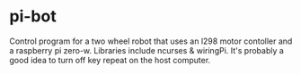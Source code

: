 # pi-bot
Control program for a two wheel robot that uses an l298 motor contoller and a raspberry pi zero-w.
Libraries include ncurses & wiringPi.
It's probably a good idea to turn off key repeat on the host computer.
